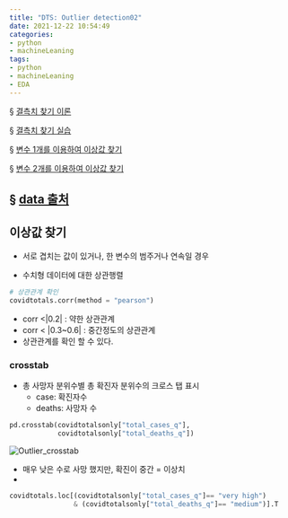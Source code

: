 ```yaml
---
title: "DTS: Outlier detection02"
date: 2021-12-22 10:54:49
categories:
- python
- machineLeaning
tags:
- python
- machineLeaning
- EDA
---
```


§ [결측치 찾기 이론](https://yoonhwa-p.github.io/2021/12/21/python/DTS_MissingValue)

§ [결측치 찾기 실습](https://yoonhwa-p.github.io/2021/12/21/python/DTS_MissingValue2)

§ [변수 1개를 이용하여 이상값 찾기 ](https://yoonhwa-p.github.io/2021/12/21/python/DTS_Outlier_detection)

§ [변수 2개를 이용하여 이상값 찾기 ]()

§ [data 출처](https://ourworldindata.org/coronavirus-source-data)
---

## 이상값 찾기 

- 서로 겹치는 값이 있거나, 한 변수의 범주거나 연속일 경우 

- 수치형 데이터에 대한 상관행렬
```python
# 상관관계 확인
covidtotals.corr(method = "pearson")
```
- corr <|0.2| : 약한 상관관계
- corr < |0.3~0.6| : 중간정도의 상관관계
- 상관관계를 확인 할 수 있다. 


### crosstab
- 총 사망자 분위수별 총 확진자 분위수의 크로스 탭 표시 
    - case: 확진자수
    - deaths: 사망자 수 

```python
pd.crosstab(covidtotalsonly["total_cases_q"], 
            covidtotalsonly["total_deaths_q"])
```


![Outlier_crosstab](/../../imeges/python/Outlier_crosstab.png)

- 매우 낮은 수로 사망 했지만, 확진이 중간 = 이상치
- 

```python
covidtotals.loc[(covidtotalsonly["total_cases_q"]== "very high")
                & (covidtotalsonly["total_deaths_q"]== "medium")].T
```

